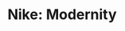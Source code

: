 ---
layout: black_bg

date-var: "8-4-2016"
title: "Nike: Modernity"
description: "Interactive, Typography, User Experience"
---